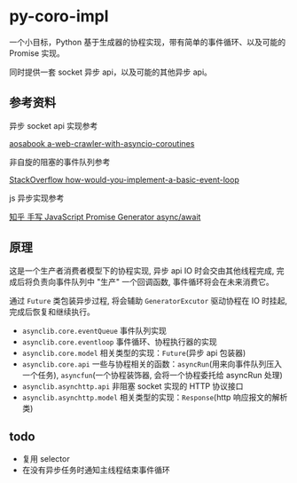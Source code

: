 # py-coro-impl

一个小目标，Python 基于生成器的协程实现，带有简单的事件循环、以及可能的 Promise 实现。

同时提供一套 socket 异步 api，以及可能的其他异步 api。

## 参考资料

异步 socket api 实现参考

[aosabook a-web-crawler-with-asyncio-coroutines](http://aosabook.org/en/500L/a-web-crawler-with-asyncio-coroutines.html)

非自旋的阻塞的事件队列参考

[StackOverflow how-would-you-implement-a-basic-event-loop](https://stackoverflow.com/questions/658403/how-would-you-implement-a-basic-event-loop)

js 异步实现参考

[知乎 手写 JavaScript Promise Generator async/await](https://zhuanlan.zhihu.com/p/338009998)

## 原理

这是一个生产者消费者模型下的协程实现, 异步 api IO 时会交由其他线程完成, 完成后将负责向事件队列中 "生产" 一个回调函数, 事件循环将会在未来消费它。

通过 `Future` 类包装异步过程, 将会辅助 `GeneratorExcutor` 驱动协程在 IO 时挂起, 完成后恢复和继续执行。

- `asynclib.core.eventQueue` 事件队列实现
- `asynclib.core.eventloop` 事件循环、协程执行器的实现
- `asynclib.core.model` 相关类型的实现：`Future`(异步 api 包装器)
- `asynclib.core.api` 一些与协程相关的函数：`asyncRun`(用来向事件队列压入一个任务), `asyncfun`(一个协程装饰器, 会将一个协程委托给 asyncRun 处理)
- `asynclib.asynchttp.api` 非阻塞 socket 实现的 HTTP 协议接口
- `asynclib.asynchttp.model` 相关类型的实现：`Response`(http 响应报文的解析类)


## todo

- 复用 selector
- 在没有异步任务时通知主线程结束事件循环